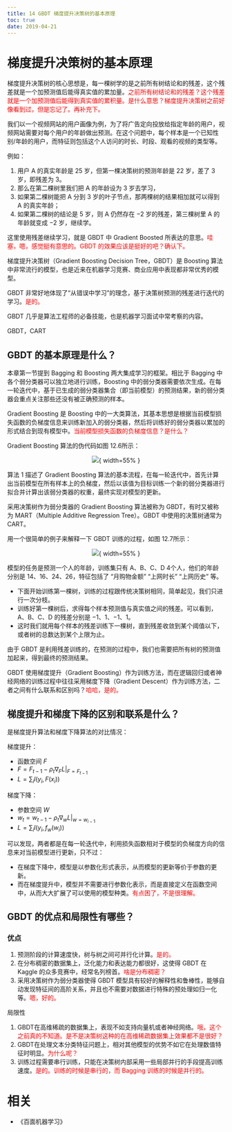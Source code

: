 ```yaml
---
title: 14 GBDT 梯度提升决策树的基本原理
toc: true
date: 2019-04-21
---
```

# 梯度提升决策树的基本原理



梯度提升决策树的核心思想是，每一棵树学的是之前所有树结论和的残差，这个残差就是一个加预测值后能得真实值的累加量。<span style="color:red;">之前所有树结论和的残差？这个残差就是一个加预测值后能得到真实值的累积量。是什么意思？梯度提升决策树之前好像看到过，但是忘记了。再补充下。</span>

我们以一个视频网站的用户画像为例，为了将广告定向投放给指定年龄的用户，视频网站需要对每个用户的年龄做出预测。在这个问题中，每个样本是一个已知性别/年龄的用户，而特征则包括这个人访问的时长、时段、观看的视频的类型等。

例如：

1. 用户 A 的真实年龄是 25 岁，但第一棵决策树的预测年龄是 22 岁，差了 3 岁，即残差为 3。
2. 那么在第二棵树里我们把 A 的年龄设为 3 岁去学习，
3. 如果第二棵树能把 A 分到 3 岁的叶子节点，那两棵树的结果相加就可以得到 A 的真实年龄；
4. 如果第二棵树的结论是 5 岁，则 A 仍然存在 −2 岁的残差，第三棵树里 A 的年龄就变成 −2 岁，继续学。

这里使用残差继续学习，就是 GBDT 中 Gradient Boosted 所表达的意思。<span style="color:red;">哇塞，嗯，感觉挺有意思的。GBDT 的效果应该是挺好的吧？确认下。</span>







梯度提升决策树（Gradient Boosting Decision Tree，GBDT）是 Boosting 算法中非常流行的模型，也是近来在机器学习竞赛、商业应用中表现都非常优秀的模型。

GBDT 非常好地体现了“从错误中学习”的理念，基于决策树预测的残差进行迭代的学习。<span style="color:red;">是的。</span>

GBDT 几乎是算法工程师的必备技能，也是机器学习面试中常考察的内容。

GBDT，CART

## GBDT 的基本原理是什么？

本章第一节提到 Bagging 和 Boosting 两大集成学习的框架。相比于 Bagging 中各个弱分类器可以独立地进行训练，Boosting 中的弱分类器需要依次生成。在每一轮迭代中，基于已生成的弱分类器集合（即当前模型）的预测结果，新的弱分类器会重点关注那些还没有被正确预测的样本。

Gradient Boosting 是 Boosting 中的一大类算法，其基本思想是根据当前模型损失函数的负梯度信息来训练新加入的弱分类器，然后将训练好的弱分类器以累加的形式结合到现有模型中。<span style="color:red;">当前模型损失函数的负梯度信息？是什么？</span>

Gradient Boosting 算法的伪代码如图 12.6所示：

<center>

![](http://images.iterate.site/blog/image/20190420/2FcjhsdHVeHR.png?imageslim){ width=55% }

</center>

算法 1 描述了 Gradient Boosting 算法的基本流程，在每一轮迭代中，首先计算出当前模型在所有样本上的负梯度，然后以该值为目标训练一个新的弱分类器进行拟合并计算出该弱分类器的权重，最终实现对模型的更新。



采用决策树作为弱分类器的 Gradient Boosting 算法被称为 GBDT，有时又被称为 MART（Multiple Additive Regression Tree）。GBDT 中使用的决策树通常为 CART。


用一个很简单的例子来解释一下 GBDT 训练的过程，如图 12.7所示：

<center>

![](http://images.iterate.site/blog/image/20190420/Q8PY5tJfVzMc.png?imageslim){ width=55% }

</center>

模型的任务是预测一个人的年龄，训练集只有 A、B、C、D 4个人，他们的年龄分别是 14、16、24、26，特征包括了 “月购物金额” “上网时长” “上网历史” 等。

- 下面开始训练第一棵树，训练的过程跟传统决策树相同，简单起见，我们只进行一次分枝。
- 训练好第一棵树后，求得每个样本预测值与真实值之间的残差。可以看到，A、B、C、D 的残差分别是 −1、1、−1、1。
- 这时我们就用每个样本的残差训练下一棵树，直到残差收敛到某个阈值以下，或者树的总数达到某个上限为止。



由于 GBDT 是利用残差训练的，在预测的过程中，我们也需要把所有树的预测值加起来，得到最终的预测结果。

GBDT 使用梯度提升（Gradient Boosting）作为训练方法，而在逻辑回归或者神经网络的训练过程中往往采用梯度下降（Gradient Descent）作为训练方法，二者之间有什么联系和区别吗？<span style="color:red;">哈哈，是的。</span>

## 梯度提升和梯度下降的区别和联系是什么？


是梯度提升算法和梯度下降算法的对比情况：

梯度提升：

- 函数空间 $F$
- $F=F_{t-1}-\rho_{t} \nabla_{F}\left.L\right|_{F=F_{t-1}}$
- $L=\sum_{i} l\left(y_{i}, F\left(x_{i}\right)\right)$

梯度下降：

- 参数空间 $W$
- $w_{t}=w_{t-1}-\rho_{t} \nabla_{w}\left.L\right|_{w=w_{i-1}}$
- $L=\sum_{i} l\left(y_{i}, f_{w}\left(w_{i}\right)\right)$



可以发现，两者都是在每一轮迭代中，利用损失函数相对于模型的负梯度方向的信息来对当前模型进行更新，只不过：

- 在梯度下降中，模型是以参数化形式表示，从而模型的更新等价于参数的更新。
- 而在梯度提升中，模型并不需要进行参数化表示，而是直接定义在函数空间中，从而大大扩展了可以使用的模型种类。<span style="color:red;">有点困了，不是很理解。</span>



## GBDT 的优点和局限性有哪些？


### 优点

1. 预测阶段的计算速度快，树与树之间可并行化计算。<span style="color:red;">是的。</span>
2. 在分布稠密的数据集上，泛化能力和表达能力都很好，这使得 GBDT 在 Kaggle 的众多竞赛中，经常名列榜首。<span style="color:red;">啥是分布稠密？</span>
3. 采用决策树作为弱分类器使得 GBDT 模型具有较好的解释性和鲁棒性，能够自动发现特征间的高阶关系，并且也不需要对数据进行特殊的预处理如归一化等。<span style="color:red;">嗯，好的。</span>


局限性
1. GBDT在高维稀疏的数据集上，表现不如支持向量机或者神经网络。<span style="color:red;">哦，这个之前真的不知道。是不是决策树这种的在高维稀疏数据集上效果都不是很好？</span>
2. GBDT在处理文本分类特征问题上，相对其他模型的优势不如它在处理数值特征时明显。<span style="color:red;">为什么呢？</span>
3. 训练过程需要串行训练，只能在决策树内部采用一些局部并行的手段提高训练速度。<span style="color:red;">是的。训练的时候是串行的，而 Bagging 训练的时候是并行的。</span>


# 相关

- 《百面机器学习》
